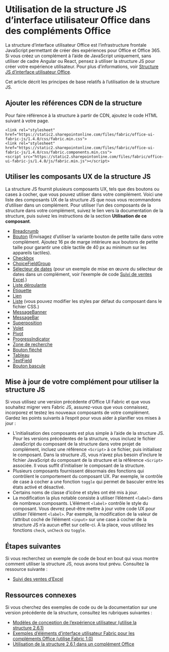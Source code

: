 
# <a name="use-office-ui-fabric-js-in-office-add-ins"></a>Utilisation de la structure JS d’interface utilisateur Office dans des compléments Office

La structure d’interface utilisateur Office est l’infrastructure frontale JavaScript permettant de créer des expériences pour Office et Office 365. Si vous créez un complément à l’aide de JavaScript uniquement, sans utiliser de cadre Angular ou React, pensez à utiliser la structure JS pour créer votre expérience utilisateur. Pour plus d’informations, voir [Structure JS d’interface utilisateur Office](https://dev.office.com/fabric-js).

Cet article décrit les principes de base relatifs à  l’utilisation de la structure JS.  

## <a name="add-the-fabric-cdn-references"></a>Ajouter les références CDN de la structure
Pour faire référence à la structure à partir de CDN, ajoutez le code HTML suivant à votre page.

    <link rel="stylesheet" href="https://static2.sharepointonline.com/files/fabric/office-ui-fabric-js/1.4.0/css/fabric.min.css">
    <link rel="stylesheet" href="https://static2.sharepointonline.com/files/fabric/office-ui-fabric-js/1.4.0/css/fabric.components.min.css">
    <script src="https://static2.sharepointonline.com/files/fabric/office-ui-fabric-js/1.4.0/js/fabric.min.js"></script>

## <a name="use-fabric-js-ux-components"></a>Utiliser les composants UX de la structure JS

La structure JS fournit plusieurs composants UX, tels que des boutons ou cases à cocher, que vous pouvez utiliser dans votre complément. Voici une liste des composants UX de la structure JS que nous vous recommandons d’utiliser dans un complément. Pour utiliser l’un des composants de la structure dans votre complément, suivez le lien vers la documentation de la structure, puis suivez les instructions de la section **Utilisation de ce composant**. 

- [Breadcrumb](https://dev.office.com/fabric-js/Components/Breadcrumb/Breadcrumb.html)
- [Bouton](https://dev.office.com/fabric-js/Components/Button/Button.html) (Envisagez d’utiliser la variante bouton de petite taille dans votre complément. Ajoutez 16 px de marge intérieure aux boutons de petite taille pour garantir une cible tactile de 40 px au minimum sur les appareils tactiles).
- [Checkbox](https://dev.office.com/fabric-js/Components/CheckBox/CheckBox.html)
- [ChoiceFieldGroup](https://dev.office.com/fabric-js/Components/ChoiceFieldGroup/ChoiceFieldGroup.html)
- [Sélecteur de dates](https://dev.office.com/fabric-js/Components/DatePicker/DatePicker.html) (pour un exemple de mise en œuvre du sélecteur de dates dans un complément, voir l’exemple de code [Suivi de ventes Excel](https://github.com/OfficeDev/Excel-Add-in-JavaScript-SalesTracker).)
- [Liste déroulante](https://dev.office.com/fabric-js/Components/Dropdown/Dropdown.html)
- [Étiquette](https://dev.office.com/fabric-js/Components/Label/Label.html)
- [Lien](https://dev.office.com/fabric-js/Components/Link/Link.html)
- [Liste](https://dev.office.com/fabric-js/Components/List/List.html) (vous pouvez modifier les styles par défaut du composant dans le fichier CSS.)
- [MessageBanner](https://dev.office.com/fabric-js/Components/MessageBanner/MessageBanner.html)
- [MessageBar](https://dev.office.com/fabric-js/Components/MessageBar/MessageBar.html)
- [Superposition](https://dev.office.com/fabric-js/Components/Overlay/Overlay.html)
- [Volet](https://dev.office.com/fabric-js/Components/Panel/Panel.html)
- [Pivot](https://dev.office.com/fabric-js/Components/Pivot/Pivot.html)
- [ProgressIndicator](https://dev.office.com/fabric-js/Components/ProgressIndicator/ProgressIndicator.html)
- [Zone de recherche](https://dev.office.com/fabric-js/Components/SearchBox/SearchBox.html)
- [Bouton fléché](https://dev.office.com/fabric-js/Components/Spinner/Spinner.html)
- [Tableau](https://dev.office.com/fabric-js/Components/Table/Table.html)
- [TextField](https://dev.office.com/fabric-js/Components/TextField/TextField.html)
- [Bouton bascule](https://dev.office.com/fabric-js/Components/Toggle/Toggle.html)
   
## <a name="updating-your-add-in-to-use-fabric-js"></a>Mise à jour de votre complément pour utiliser la structure JS
Si vous utilisez une version précédente d’Office UI Fabric et que vous souhaitez migrer vers Fabric JS, assurez-vous que vous connaissez, incorporez et testez les nouveaux composants de votre complément. Gardez les points suivants à l’esprit pour vous aider à planifier vos mises à jour :

- L’initialisation des composants est plus simple à l’aide de la structure JS. Pour les versions précédentes de la structure, vous incluez le fichier JavaScript du composant de la structure dans votre projet de complément, incluez une référence `<Script>` à ce fichier, puis initialisez le composant. Dans la structure JS, vous n’avez plus besoin d’inclure le fichier JavaScript du composant de la structure et la référence `<Script>` associée. Il vous suffit d’initialiser le composant de la structure.   
- Plusieurs composants fournissent désormais des fonctions qui contrôlent le comportement du composant UX. Par exemple, le contrôle de case à cocher a une fonction `toggle` qui permet de basculer entre les états activé et désactivé. 
- Certains noms de classe d’icône et styles ont été mis à jour.
- La modification la plus notable consiste à utiliser l’élément `<label>` dans de nombreux composants. L’élément `<label>` contrôle le style du composant. Vous devrez peut-être mettre à jour votre code UX pour utiliser l’élément `<label>`. Par exemple, la modification de la valeur de l’attribut coché de l’élément `<input>` sur une case à cocher de la structure JS n’a aucun effet sur celle-ci. À la place, vous utilisez les fonctions `check`, `unCheck` ou `toggle`.   

## <a name="next-steps"></a>Étapes suivantes
Si vous recherchez un exemple de code de bout en bout qui vous montre comment utiliser la structure JS, nous avons tout prévu. Consultez la ressource suivante :

- [Suivi des ventes d’Excel](https://github.com/OfficeDev/Excel-Add-in-JavaScript-SalesTracker) 

## <a name="related-resources"></a>Ressources connexes
Si vous cherchez des exemples de code ou de la documentation sur une version précédente de la structure, consultez les rubriques suivantes :

- [Modèles de conception de l’expérience utilisateur (utilise la structure 2.6.1)](https://github.com/OfficeDev/Office-Add-in-UX-Design-Patterns-Code) 
- [Exemples d’éléments d’interface utilisateur Fabric pour les compléments Office (utilise Fabric 1.0)](https://github.com/OfficeDev/Office-Add-in-Fabric-UI-Sample) 
- [Utilisation de la structure 2.6.1 dans un complément Office](https://dev.office.com/docs/add-ins/design/ui-elements/using-office-ui-fabric)
 

